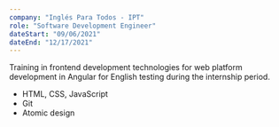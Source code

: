 ```yaml
---
company: "Inglés Para Todos - IPT"
role: "Software Development Engineer"
dateStart: "09/06/2021"
dateEnd: "12/17/2021"
---
```


Training in frontend development technologies for web platform development in Angular for English testing during the internship period.

- HTML, CSS, JavaScript
- Git
- Atomic design